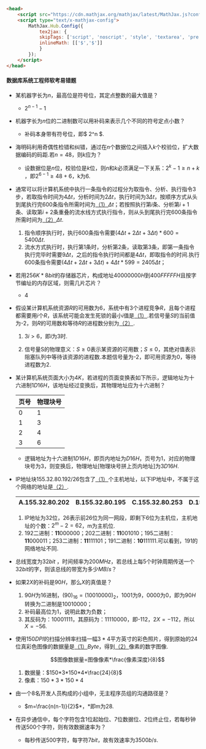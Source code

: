 ```html
<head>
    <script src="https://cdn.mathjax.org/mathjax/latest/MathJax.js?config=TeX-AMS-MML_HTMLorMML" type="text/javascript"></script>
    <script type="text/x-mathjax-config">
        MathJax.Hub.Config({
            tex2jax: {
            skipTags: ['script', 'noscript', 'style', 'textarea', 'pre'],
            inlineMath: [['$','$']]
            }
        });
    </script>
</head>
```

#### 数据库系统工程师软考易错题

- 某机器字长为$n$，最高位是符号位，其定点整数的最大值是？

  - $2^{n−1}−1$​

- 机器字长为$n$位的二进制数可以用补码来表示几个不同的符号定点小数？

  - 补码本身带有符号位，即$ 2^n $​​.​

- 海明码利用奇偶性检错和纠错，通过在$n$个数据位之间插入$k$个校验位，扩大数据编码的码距.若$n=48$，则$k$​应为？

  - 设数据位是$n$​​​位，校验位是$k$​​​位，则$n$​​​和$k$​​​必须满足一下关系：$2^k-1\ge n+k$​​​​，即$2^{6-1}\ge 48+6$​​​​，k为6.

- 通常可以将计算机系统中执行一条指令的过程分为取指令、分析、执行指令3步，若取指令时间为$4Δt$​​​，分析时间为$2Δt$​​，执行时间为$3Δt$​​，按顺序方式从头到尾执行完600条指令所需时间为<u>（1）</u>$Δt$​​；若按照执行第$i$​条、分析第$i+1$​​条、读取第$i+2$​​​条重叠的流水线方式执行指令，则从头到尾执行完600条指令所需时间为<u>（2）</u>$Δt$​​​​.

  1. 指令顺序执行时，执行600条指令需要$(4Δt+2Δt+3Δt)*600=5400Δt$.
  2. 流水方式执行时，执行第1条时，分析第2条，读取第3条，即第一条指令执行完毕时需要$9Δt$，之后的指令执行时间都是$4Δt$，即取指令的时间.执行600条指令需要$(4Δt+2Δt+3Δt)+4Δt*599=2405Δt$；


- 若用$256K*8bit$的存储器芯片，构成地址$40000000H$到$400FFFFFH$且按字节编址的内存区域，则需几片芯片？

  - 4

- 假设某计算机系统资源$R$的可用数为6，系统中有3个进程竞争$R$​，且每个进程都需要用$i$​个$R$​，该系统可能会发生死锁的最小$i$​值是<u>（1）</u>.若信号量$S$​的当前值为-2，则$R$​的可用数和等待$R$​​的进程数分别为<u>（2）</u>.

  1. $3i>6$​，即$i$​为3时.

  2. 信号量S的物理意义：$S\ge 0$​表示某资源的可用数；$S\le 0$​​，其绝对值表示阻塞队列中等待该资源的进程数.本题信号量为-2，即可用资源为0，等待进程数为2.

- 某计算机系统页面大小为$4K$，若进程的页面变换表如下所示，逻辑地址为十六进制$1D16H$，该地址经过变换后，其物理地址应为十六进制？

  | 页号 | 物理块号 |
  | ---- | -------- |
  | 0    | 1        |
  | 1    | 3        |
  | 2    | 4        |
  | 3    | 6        |

  - 逻辑地址为十六进制$1D16H$，即页内地址为$D16H$，页号为1，对应的物理块号为3，则变换后，物理地址[物理块号拼上页内地址]为$3D16H$.

- IP地址块155.32.80.192/26包含了<u>（1）</u>个主机地址，以下IP地址中，不属于这个网络的地址是<u>（2）</u>.

  | A.155.32.80.202 | B.155.32.80.195 | C.155.32.80.253 | D.155.32.80.191 |
  | --------------- | --------------- | --------------- | --------------- |

  1. IP地址为32位，26表示前26位为同一网段，即剩下6位为主机位，主机地址的个数：$2^m-2=62$，m为主机位.
  2. 192二进制：**11**000000；202二进制：**11**001010；195二进制：**11**000011；253二进制：**11**111101；191二进制：**10**111111.可以看到，191的网络地址不同.

- 总线宽度为$32bit$ ，时间频率为$200MHz$，若总线上每5个时钟周期传送一个$32bit$的字，则该总线的带宽为多少$MB/s$？

- 如果$2X$的补码是$90H$，那么$X$​的真值是？

  1. $90H$为16进制，$(90)_{16}=(10010000)_2$​​，1001为9，0000为0，即为$90H$转换为二进制是10010000；
  2. 补码最高位为1，说明此数为负数；
  3. 其反码为：10001111，其原码为：11110000，即-112，$2X=-112$，所以$X=-56$.

- 使用$150DPI$​的扫描分辨率扫描一幅$3*4$​平方英寸的彩色照片，得到原始的24位真彩色图像的数据量是<u>（1）</u>$Byte$​​，得到<u>（2）</u>像素的数字图像.

  $$图像数据量=图像像素*\frac{像素深度}{8}$$

  1. 数据量：$150*3*150*4*\frac{24}{8}$
  2. 像素：$150*3*150*4$

- 由一个8名开发人员构成的小组中，无主程序员组的沟通路径是？

  - $m=\frac{n(n-1)}{2}$*，*即m为28.

- 在异步通信中，每个字符包含1位起始位、7位数据位、2位终止位，若每秒钟传送500个字符，则有效数据速率为？

  - 每秒传送500字符，每字符$7bit$，故有效速率为$3500b/s$.

  



